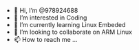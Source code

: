 - 👋 Hi, I’m @978924688
- 👀 I’m interested in Coding
- 🌱 I’m currently learning Linux Embeded
- 💞️ I’m looking to collaborate on ARM Linux
- 📫 How to reach me ...

<!---
978924688/978924688 is a ✨ special ✨ repository because its `README.md` (this file) appears on your GitHub profile.
You can click the Preview link to take a look at your changes.
--->
